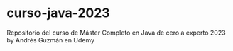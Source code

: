 # curso-java-2023
Repositorio del curso de Máster Completo en Java de cero a experto 2023 by Andrés Guzmán en Udemy
